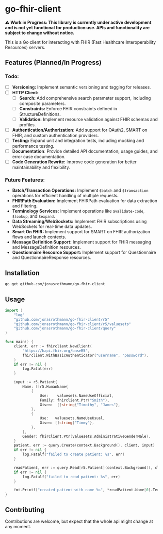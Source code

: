 
# go-fhir-client

**⚠️ Work in Progress: This library is currently under active development and is not yet functional for production use. APIs and functionality are subject to change without notice.**

This is a Go client for interacting with FHIR (Fast Healthcare Interoperability Resources) servers.

## Features (Planned/In Progress)

### Todo:
- [ ] **Versioning:** Implement semantic versioning and tagging for releases.
- [ ] **HTTP Client:**
    - [ ] **Search:** Add comprehensive search parameter support, including composite parameters.
    - [ ] **Constraints:** Enforce FHIR constraints defined in StructureDefinitions.
    - [ ] **Validation:** Implement resource validation against FHIR schemas and profiles.
- [ ] **Authentication/Authorization:** Add support for OAuth2, SMART on FHIR, and custom authentication providers.
- [ ] **Testing:** Expand unit and integration tests, including mocking and performance testing.
- [ ] **Documentation:** Provide detailed API documentation, usage guides, and error case documentation.
- [ ] **Code Generation Rewrite:** Improve code generation for better maintainability and flexibility.

### Future Features:
- **Batch/Transaction Operations:** Implement `$batch` and `$transaction` operations for efficient handling of multiple requests.
- **FHIRPath Evaluation:** Implement FHIRPath evaluation for data extraction and filtering.
- **Terminology Services:** Implement operations like `$validate-code`, `$lookup`, and `$expand`.
- **Data Streaming/WebSockets:** Implement FHIR subscriptions using WebSockets for real-time data updates.
- **Smart On FHIR:** Implement support for SMART on FHIR authorization flows and launch contexts.
- **Message Definition Support:** Implement support for FHIR messaging and MessageDefinition resources.
- **Questionnaire Resource Support:** Implement support for Questionnaire and QuestionnaireResponse resources.

## Installation

```bash
go get github.com/jonasrothmann/go-fhir-client
```

## Usage
```go
import (
	"log"
	"github.com/jonasrothmann/go-fhir-client/r5"
	"github.com/jonasrothmann/go-fhir-client/r5/valuesets"
	"github.com/jonasrothmann/go-fhir-client/query"
)

func main() {
	client, err := fhirclient.NewClient(
		"https://hapi.fhir.org/baseR5",
		fhirclient.WithBasicAuthenticator("username", "password"),
	)
	if err != nil {
		log.Fatal(err)
	}

	input := r5.Patient{
		Name: []r5.HumanName{
			{
				Use:    valuesets.NameUseOfficial,
				Family: fhirclient.Ptr("Smith"),
				Given:  []string{"Timothy", "James"},
			},
			{
				Use:   valuesets.NameUseUsual,
				Given: []string{"Timmy"},
			},
		},
		Gender: fhirclient.Ptr(valuesets.AdministrativeGenderMale),
	}
	patient, err := query.Create(context.Background(), client, input)
	if err != nil {
		log.Fatalf("failed to create patient: %s", err)
	}

	readPatient, err := query.Read[r5.Patient](context.Background(), client, *patient.Id, nil)
	if err != nil {
		log.Fatalf("failed to read patient: %s", err)
	}

	fmt.Printf("created patient with name %s", *readPatient.Name[0].Text)
}
```

## Contributing
Contributions are welcome, but expect that the whole api might change at any moment.

